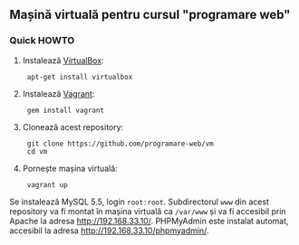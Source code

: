 ## Mașină virtuală pentru cursul "programare web"


### Quick HOWTO

1. Instalează [VirtualBox](https://www.virtualbox.org):

        apt-get install virtualbox

2. Instalează [Vagrant](http://www.vagrantup.com/):

        gem install vagrant

3. Clonează acest repository:

        git clone https://github.com/programare-web/vm
        cd vm

4. Pornește mașina virtuală:

        vagrant up


Se instalează MySQL 5.5, login `root:root`.  Subdirectorul `www` din
acest repository va fi montat în mașina virtuală
ca `/var/www` și va fi accesibil prin Apache la adresa
http://192.168.33.10/.  PHPMyAdmin este instalat automat, accesibil la
adresa http://192.168.33.10/phpmyadmin/.
